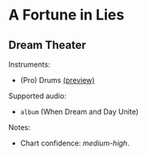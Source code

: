 # A Fortune in Lies

## Dream Theater

Instruments:

  * (Pro) Drums [(preview)](http://pages.cs.wisc.edu/~tolly/customs/?title=a-fortune-in-lies&artist=dream-theater)

Supported audio:

  * `album` (When Dream and Day Unite)

Notes:

  * Chart confidence: *medium-high*.

